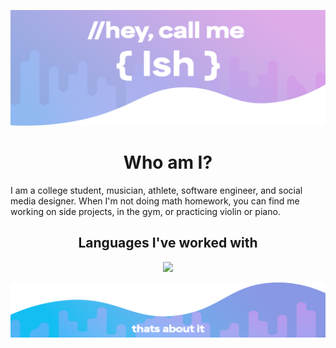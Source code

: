 <p align="center">
  <img src="https://github.com/IshmaelSanford/IshmaelSanford/blob/main/github%20bio.png" alt="IshmaelSanford logo">
 </p>

<h1 align="center">Who am I?</h1>

I am a college student, musician, athlete, software engineer, and social media designer. When I'm not doing math homework, you can find me working on side projects, in the gym, or practicing violin or piano. 

<h2 align="center">Languages I've worked with</h2>

<p align="center">
  <a href="https://skillicons.dev">
    <img src="https://skillicons.dev/icons?i=js,py,nodejs,html,css" />
  </a>
</p>

<p align="center">
  <img src="https://github.com/IshmaelSanford/IshmaelSanford/blob/main/github%20bio%20ending.png" alt="IshmaelSanford ender">
 </p>

<!--
**IshmaelSanford/IshmaelSanford** is a ✨ _special_ ✨ repository because its `README.md` (this file) appears on your GitHub profile.

Here are some ideas to get you started:

- 🔭 I’m currently working on ...
- 🌱 I’m currently learning ...
- 👯 I’m looking to collaborate on ...
- 🤔 I’m looking for help with ...
- 💬 Ask me about ...
- 📫 How to reach me: ...
- 😄 Pronouns: ...
- ⚡ Fun fact: ...
-->
